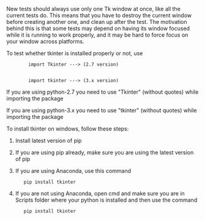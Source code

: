 New tests should always use only one Tk window at once, like all the
current tests do. This means that you have to destroy the current window
before creating another one, and clean up after the test. The motivation
behind this is that some tests may depend on having its window focused
while it is running to work properly, and it may be hard to force focus
on your window across platforms.


To test whether tkinter is installed properly or not, use 

            import Tkinter ---> (2.7 version)
            
            
            import tkinter ---> (3.x version)

If you are using python-2.7 you need to use "Tkinter" (without quotes) while importing the package

If you are using python-3.x you need to use "tkinter" (without quotes) while importing the package


To install tkinter on windows, follow these steps:

  1. Install latest version of pip
  2. If you are using pip already, make sure you are using the latest version of pip
  3. If you are using Anaconda, use this command
            
            pip install tkinter
            
  4. If you are not using Anaconda, open cmd and make sure you are in Scripts folder where your python is installed and then use the command 
            
            pip install tkinter 
